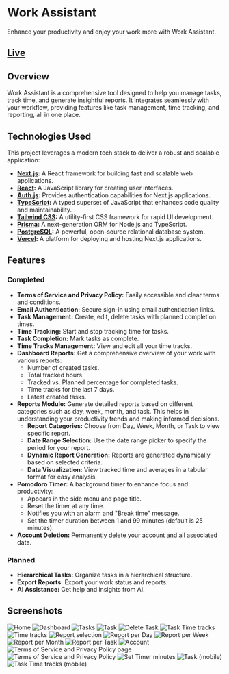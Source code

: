 # Work Assistant

Enhance your productivity and enjoy your work more with Work Assistant.

## [Live](https://work-assistant-puce.vercel.app/)

## Overview

Work Assistant is a comprehensive tool designed to help you manage tasks, track time, and generate insightful reports. It integrates seamlessly with your workflow, providing features like task management, time tracking, and reporting, all in one place.

## Technologies Used

This project leverages a modern tech stack to deliver a robust and scalable application:

- **[Next.js](https://nextjs.org/):** A React framework for building fast and scalable web applications.
- **[React](https://reactjs.org/):** A JavaScript library for creating user interfaces.
- **[Auth.js](https://authjs.dev/):** Provides authentication capabilities for Next.js applications.
- **[TypeScript](https://www.typescriptlang.org/):** A typed superset of JavaScript that enhances code quality and maintainability.
- **[Tailwind CSS](https://tailwindcss.com/):** A utility-first CSS framework for rapid UI development.
- **[Prisma](https://www.prisma.io/):** A next-generation ORM for Node.js and TypeScript.
- **[PostgreSQL](https://www.postgresql.org/):** A powerful, open-source relational database system.
- **[Vercel](https://vercel.com/):** A platform for deploying and hosting Next.js applications.

## Features

### Completed

- **Terms of Service and Privacy Policy:** Easily accessible and clear terms and conditions.
- **Email Authentication:** Secure sign-in using email authentication links.
- **Task Management:** Create, edit, delete tasks with planned completion times.
- **Time Tracking:** Start and stop tracking time for tasks.
- **Task Completion:** Mark tasks as complete.
- **Time Tracks Management:** View and edit all your time tracks.
- **Dashboard Reports:** Get a comprehensive overview of your work with various reports:
  - Number of created tasks.
  - Total tracked hours.
  - Tracked vs. Planned percentage for completed tasks.
  - Time tracks for the last 7 days.
  - Latest created tasks.
- **Reports Module:** Generate detailed reports based on different categories such as day, week, month, and task. This helps in understanding your productivity trends and making informed decisions.
  - **Report Categories:** Choose from Day, Week, Month, or Task to view specific report.
  - **Date Range Selection:** Use the date range picker to specify the period for your report.
  - **Dynamic Report Generation:** Reports are generated dynamically based on selected criteria.
  - **Data Visualization:** View tracked time and averages in a tabular format for easy analysis.
- **Pomodoro Timer:** A background timer to enhance focus and productivity:
  - Appears in the side menu and page title.
  - Reset the timer at any time.
  - Notifies you with an alarm and "Break time" message.
  - Set the timer duration between 1 and 99 minutes (default is 25 minutes).
- **Account Deletion:** Permanently delete your account and all associated data.

### Planned

- **Hierarchical Tasks:** Organize tasks in a hierarchical structure.
- **Export Reports:** Export your work status and reports.
- **AI Assistance:** Get help and insights from AI.

## Screenshots

![Home](screenshots/opengraph-image.png)
![Dashboard](screenshots/dashboard.png)
![Tasks](screenshots/tasks.png)
![Task](screenshots/task.png)
![Delete Task](screenshots/delete-task.png)
![Task Time tracks](screenshots/task-time-tracks.png)
![Time tracks](screenshots/time-tracks.png)
![Report selection](screenshots/report-select.png)
![Report per Day](screenshots/report-per-day.png)
![Report per Week](screenshots/report-per-week.png)
![Report per Month](screenshots/report-per-month.png)
![Report per Task](screenshots/report-per-task.png)
![Account](screenshots/account.png)
![Terms of Service and Privacy Policy page](screenshots/terms-of-service-page.png)
![Terms of Service and Privacy Policy](screenshots/terms-of-service.png)
![Set Timer minutes](screenshots/set-timer-minutes.png)
![Task (mobile)](screenshots/task-mobile.png)
![Task Time tracks (mobile)](screenshots/task-time-tracks-mobile.png)
